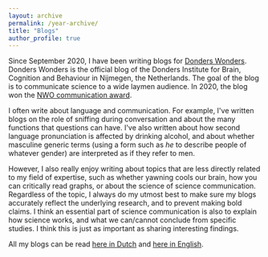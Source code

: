 ```yaml
---
layout: archive
permalink: /year-archive/
title: "Blogs"
author_profile: true
---
```


Since September 2020, I have been writing blogs for [Donders Wonders](https://blog.donders.ru.nl/). Donders Wonders is the official blog of the Donders Institute for Brain, Cognition and Behaviour in Nijmegen, the Netherlands. The goal of the blog is to communicate science to a wide laymen audience. In 2020, the blog won the [NWO communication award](https://blog.donders.ru.nl/?p=12858&lang=en).

I often write about language and communication. For example, I've written blogs on the role of sniffing during conversation and about the many functions that questions can have. I've also written about how second language pronunciation is affected by drinking alcohol, and about whether masculine generic terms (using a form such as *he* to describe people of whatever gender) are interpreted as if they refer to men. 

However, I also really enjoy writing about topics that are less directly related to my field of expertise, such as whether yawning cools our brain, how you can critically read graphs, or about the science of science communication. Regardless of the topic, I always do my utmost best to make sure my blogs accurately reflect the underlying research, and to prevent making bold claims. I think an essential part of science communication is also to explain how science works, and what we can/cannot conclude from specific studies. I think this is just as important as sharing interesting findings. 

All my blogs can be read [here in Dutch](https://blog.donders.ru.nl/?author_name=marlijn-ter-bekke) and [here in English](https://blog.donders.ru.nl/?author_name=marlijn-ter-bekke&lang=en). 
